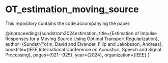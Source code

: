 # OT_estimation_moving_source
This repository contains the code accompanying the paper:

@inproceedings{sundstrom2024estimation,
  title={Estimation of Impulse Responses for a Moving Source Using Optimal Transport Regularization},
  author={Sundstr{\"o}m, David and Elvander, Filip and Jakobsson, Andreas},
  booktitle={IEEE International Conference on Acoustics, Speech and Signal Processing},
  pages={921--925},
  year={2024},
  organization={IEEE}
}
